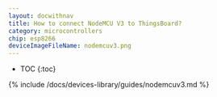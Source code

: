 ```yaml
---
layout: docwithnav
title: How to connect NodeMCU V3 to ThingsBoard?
category: microcontrollers
chip: esp8266
deviceImageFileName: nodemcuv3.png
---
```


* TOC
{:toc}

{% include /docs/devices-library/guides/nodemcuv3.md %}
